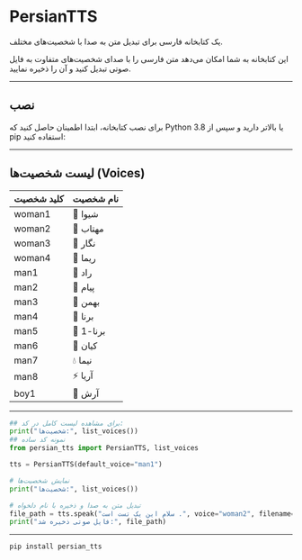 # PersianTTS

یک کتابخانه فارسی برای تبدیل متن به صدا با شخصیت‌های مختلف.

این کتابخانه به شما امکان می‌دهد متن فارسی را با صدای شخصیت‌های متفاوت به فایل صوتی تبدیل کنید و آن را ذخیره نمایید.

---

## نصب

برای نصب کتابخانه، ابتدا اطمینان حاصل کنید که Python 3.8 یا بالاتر دارید و سپس از pip استفاده کنید:


---
## لیست شخصیت‌ها (Voices)
| کلید شخصیت | نام شخصیت |
| ---------- | --------- |
| woman1     | 🌼 شیوا   |
| woman2     | 🌷 مهتاب  |
| woman3     | 🌺 نگار   |
| woman4     | 🌹 ریما   |
| man1       | 🌠 راد    |
| man2       | 🌠 پیام   |
| man3       | 🚀 بهمن   |
| man4       | 🚀 برنا   |
| man5       | 🚀 برنا-1 |
| man6       | 🦁 کیان   |
| man7       | 💧 نیما   |
| man8       | ⚡️ آریا   |
| boy1       | 🌟 آرش    |

---

```python
## برای مشاهده لیست کامل در کد:
print("شخصیت‌ها:", list_voices())
## نمونه کد ساده
from persian_tts import PersianTTS, list_voices

tts = PersianTTS(default_voice="man1")

# نمایش شخصیت‌ها
print("شخصیت‌ها:", list_voices())

# تبدیل متن به صدا و ذخیره با نام دلخواه
file_path = tts.speak("سلام این یک تست است .", voice="woman2", filename="test.wav")
print("فایل صوتی ذخیره شد:", file_path)
```
---
```bash
pip install persian_tts
